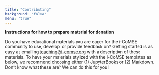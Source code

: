 ```yaml
---
title: "Contributing"
background: "false"
menu: "true"
---
```


**Instructions for how to prepare material for donation**

Do you have educational materials you are eager for the i-CoMSE community to use, develop, or provide feedback on? Getting started is as easy as emailing teaching@i-comse.org with a description of these materials. To have your materials stylized with the i-CoMSE templates as below, we recommend choosing either (1) JupyterBooks or (2) Markdown. Don’t know what these are? We can do this for you!

